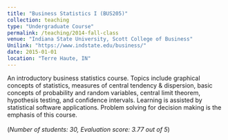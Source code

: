 ```yaml
---
title: "Business Statistics I (BUS205)"
collection: teaching
type: "Undergraduate Course"
permalink: /teaching/2014-fall-class
venue: "Indiana State University, Scott College of Business"
Unilink: "https://www.indstate.edu/business/"
date: 2015-01-01
location: "Terre Haute, IN"
---
```

An introductory business statistics course. Topics include graphical concepts of statistics, measures of central tendency & dispersion, basic concepts of probability and random variables, central limit theorem, hypothesis testing, and confidence intervals. Learning is assisted by statistical software applications. Problem solving for decision making is the emphasis of this course. <br/> <br/>(*Number of students: 30, Evaluation score: 3.77 out of 5*)